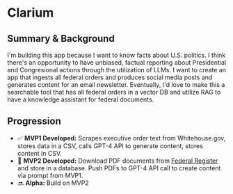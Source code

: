 # Clarium
## Summary & Background  
I'm building this app because I want to know facts about U.S. politics. I think there's an opportunity to have unbiased, factual reporting about Presidential and Congresional actions through the utilization of LLMs. 
I want to create an app that ingests all federal orders and produces social media posts and generates content for an email newsletter. Eventually, I'd love to make this a searchable tool that has all federal orders in a vector DB
and utilize RAG to have a knowledge assistant for federal documents.

## Progression
- ✅ **MVP1 Developed:** Scrapes executive order text from Whitehouse.gov, stores data in a CSV, calls GPT-4 API to generate content, stores content in CSV.
- 🚧 **MVP2 Developed:** Download PDF documents from [Federal Register](https://www.federalregister.gov/presidential-documents) and store in a database. Push PDFs to GPT-4 API call to create content via prompt from MVP1.
- 🔜 **Alpha:** Build on MVP2
